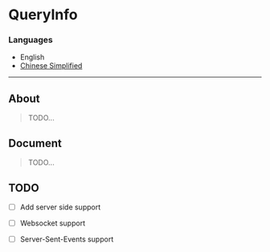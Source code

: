 # QueryInfo

### Languages

- English
- [Chinese Simplified](docs/README_ZHCN.MD)

---

## About

> TODO...

## Document

> TODO...

## TODO

- [ ] Add server side support
- [ ] Websocket support
- [ ] Server-Sent-Events support


